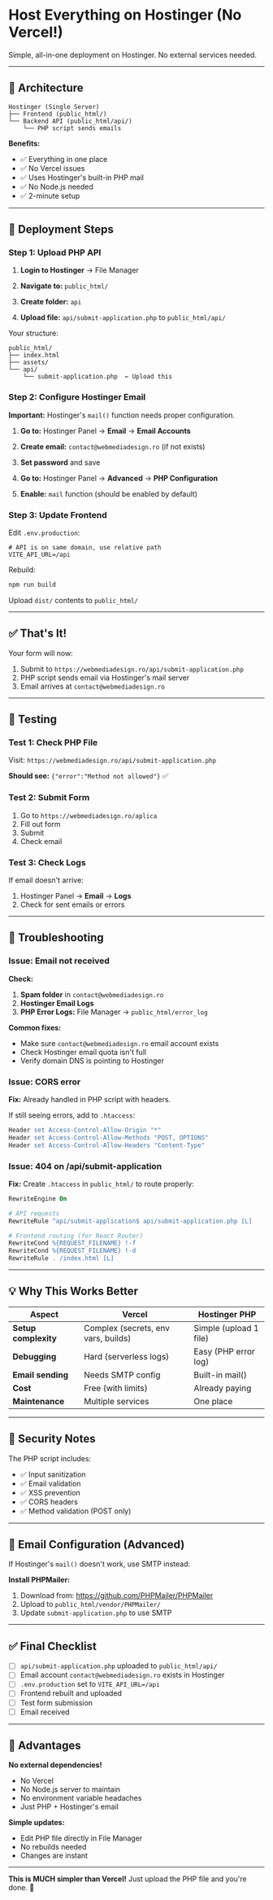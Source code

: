 # Host Everything on Hostinger (No Vercel!)

Simple, all-in-one deployment on Hostinger. No external services needed.

---

## 🎯 Architecture

```
Hostinger (Single Server)
├── Frontend (public_html/)
└── Backend API (public_html/api/)
    └── PHP script sends emails
```

**Benefits:**
- ✅ Everything in one place
- ✅ No Vercel issues
- ✅ Uses Hostinger's built-in PHP mail
- ✅ No Node.js needed
- ✅ 2-minute setup

---

## 🚀 Deployment Steps

### Step 1: Upload PHP API

1. **Login to Hostinger** → File Manager

2. **Navigate to:** `public_html/`

3. **Create folder:** `api`

4. **Upload file:** `api/submit-application.php` to `public_html/api/`

Your structure:
```
public_html/
├── index.html
├── assets/
└── api/
    └── submit-application.php  ← Upload this
```

### Step 2: Configure Hostinger Email

**Important:** Hostinger's `mail()` function needs proper configuration.

1. **Go to:** Hostinger Panel → **Email** → **Email Accounts**

2. **Create email:** `contact@webmediadesign.ro` (if not exists)

3. **Set password** and save

4. **Go to:** Hostinger Panel → **Advanced** → **PHP Configuration**

5. **Enable:** `mail` function (should be enabled by default)

### Step 3: Update Frontend

Edit `.env.production`:

```env
# API is on same domain, use relative path
VITE_API_URL=/api
```

Rebuild:
```bash
npm run build
```

Upload `dist/` contents to `public_html/`

---

## ✅ That's It!

Your form will now:
1. Submit to `https://webmediadesign.ro/api/submit-application.php`
2. PHP script sends email via Hostinger's mail server
3. Email arrives at `contact@webmediadesign.ro`

---

## 🧪 Testing

### Test 1: Check PHP File

Visit: `https://webmediadesign.ro/api/submit-application.php`

**Should see:** `{"error":"Method not allowed"}` ✅

### Test 2: Submit Form

1. Go to `https://webmediadesign.ro/aplica`
2. Fill out form
3. Submit
4. Check email

### Test 3: Check Logs

If email doesn't arrive:
1. Hostinger Panel → **Email** → **Logs**
2. Check for sent emails or errors

---

## 🐛 Troubleshooting

### Issue: Email not received

**Check:**
1. **Spam folder** in `contact@webmediadesign.ro`
2. **Hostinger Email Logs**
3. **PHP Error Logs:** File Manager → `public_html/error_log`

**Common fixes:**
- Make sure `contact@webmediadesign.ro` email account exists
- Check Hostinger email quota isn't full
- Verify domain DNS is pointing to Hostinger

### Issue: CORS error

**Fix:** Already handled in PHP script with headers.

If still seeing errors, add to `.htaccess`:
```apache
Header set Access-Control-Allow-Origin "*"
Header set Access-Control-Allow-Methods "POST, OPTIONS"
Header set Access-Control-Allow-Headers "Content-Type"
```

### Issue: 404 on /api/submit-application

**Fix:** Create `.htaccess` in `public_html/` to route properly:

```apache
RewriteEngine On

# API requests
RewriteRule ^api/submit-application$ api/submit-application.php [L]

# Frontend routing (for React Router)
RewriteCond %{REQUEST_FILENAME} !-f
RewriteCond %{REQUEST_FILENAME} !-d
RewriteRule . /index.html [L]
```

---

## 💡 Why This Works Better

| Aspect | Vercel | Hostinger PHP |
|--------|--------|---------------|
| **Setup complexity** | Complex (secrets, env vars, builds) | Simple (upload 1 file) |
| **Debugging** | Hard (serverless logs) | Easy (PHP error log) |
| **Email sending** | Needs SMTP config | Built-in mail() |
| **Cost** | Free (with limits) | Already paying |
| **Maintenance** | Multiple services | One place |

---

## 🔐 Security Notes

The PHP script includes:
- ✅ Input sanitization
- ✅ Email validation
- ✅ XSS prevention
- ✅ CORS headers
- ✅ Method validation (POST only)

---

## 📧 Email Configuration (Advanced)

If Hostinger's `mail()` doesn't work, use SMTP instead:

**Install PHPMailer:**
1. Download from: https://github.com/PHPMailer/PHPMailer
2. Upload to `public_html/vendor/PHPMailer/`
3. Update `submit-application.php` to use SMTP

---

## ✅ Final Checklist

- [ ] `api/submit-application.php` uploaded to `public_html/api/`
- [ ] Email account `contact@webmediadesign.ro` exists in Hostinger
- [ ] `.env.production` set to `VITE_API_URL=/api`
- [ ] Frontend rebuilt and uploaded
- [ ] Test form submission
- [ ] Email received

---

## 🎉 Advantages

**No external dependencies!**
- No Vercel
- No Node.js server to maintain
- No environment variable headaches
- Just PHP + Hostinger's email

**Simple updates:**
- Edit PHP file directly in File Manager
- No rebuilds needed
- Changes are instant

---

**This is MUCH simpler than Vercel!** Just upload the PHP file and you're done. 🚀
